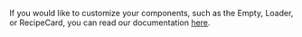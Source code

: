 If you would like to customize your components, such as the Empty, Loader, or RecipeCard, 
you can read our documentation [here](../../usage/ui-customization).
